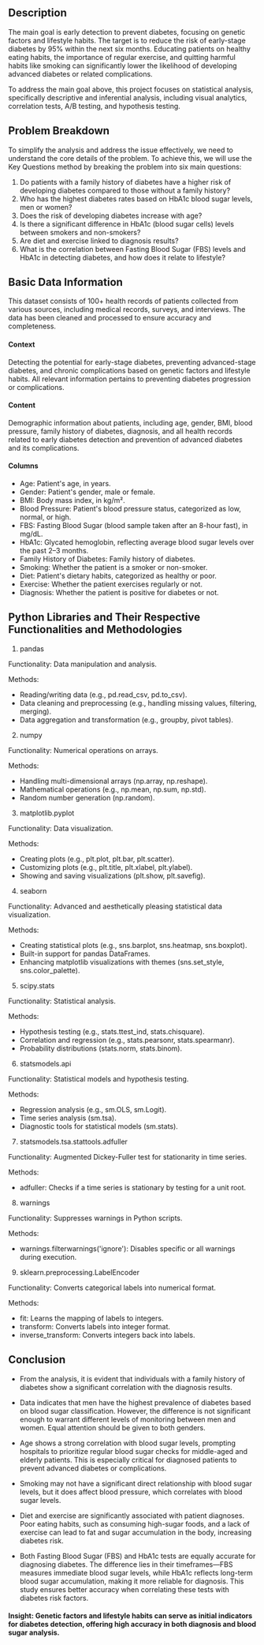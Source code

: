 ## Description
The main goal is early detection to prevent diabetes, focusing on genetic factors and lifestyle habits. The target is to reduce the risk of early-stage diabetes by 95% within the next six months. Educating patients on healthy eating habits, the importance of regular exercise, and quitting harmful habits like smoking can significantly lower the likelihood of developing advanced diabetes or related complications.

To address the main goal above, this project focuses on statistical analysis, specifically descriptive and inferential analysis, including visual analytics, correlation tests, A/B testing, and hypothesis testing.

## Problem Breakdown

To simplify the analysis and address the issue effectively, we need to understand the core details of the problem. To achieve this, we will use the Key Questions method by breaking the problem into six main questions:

1. Do patients with a family history of diabetes have a higher risk of developing diabetes compared to those without a family history?
2. Who has the highest diabetes rates based on HbA1c blood sugar levels, men or women?
3. Does the risk of developing diabetes increase with age?
4. Is there a significant difference in HbA1c (blood sugar cells) levels between smokers and non-smokers?
5. Are diet and exercise linked to diagnosis results?
6. What is the correlation between Fasting Blood Sugar (FBS) levels and HbA1c in detecting diabetes, and how does it relate to lifestyle?

## Basic Data Information

This dataset consists of 100+ health records of patients collected from various sources, including medical records, surveys, and interviews. The data has been cleaned and processed to ensure accuracy and completeness.

#### Context
Detecting the potential for early-stage diabetes, preventing advanced-stage diabetes, and chronic complications based on genetic factors and lifestyle habits. All relevant information pertains to preventing diabetes progression or complications.

#### Content
Demographic information about patients, including age, gender, BMI, blood pressure, family history of diabetes, diagnosis, and all health records related to early diabetes detection and prevention of advanced diabetes and its complications.

#### Columns

-  Age: Patient's age, in years.
-  Gender: Patient's gender, male or female.
-  BMI: Body mass index, in kg/m².
-  Blood Pressure: Patient's blood pressure status, categorized as low, normal, or high.
-  FBS: Fasting Blood Sugar (blood sample taken after an 8-hour fast), in mg/dL.
-  HbA1c: Glycated hemoglobin, reflecting average blood sugar levels over the past 2–3 months.
-  Family History of Diabetes: Family history of diabetes.
-  Smoking: Whether the patient is a smoker or non-smoker.
-  Diet: Patient's dietary habits, categorized as healthy or poor.
-  Exercise: Whether the patient exercises regularly or not.
-  Diagnosis: Whether the patient is positive for diabetes or not.
 
## Python Libraries and Their Respective Functionalities and Methodologies
 
1. pandas
   
Functionality: Data manipulation and analysis.

Methods:
- Reading/writing data (e.g., pd.read_csv, pd.to_csv).
- Data cleaning and preprocessing (e.g., handling missing values, filtering, merging).
- Data aggregation and transformation (e.g., groupby, pivot tables).

2. numpy
   
Functionality: Numerical operations on arrays.

Methods:

- Handling multi-dimensional arrays (np.array, np.reshape).
- Mathematical operations (e.g., np.mean, np.sum, np.std).
- Random number generation (np.random).

3. matplotlib.pyplot
   
Functionality: Data visualization.

Methods:

- Creating plots (e.g., plt.plot, plt.bar, plt.scatter).
- Customizing plots (e.g., plt.title, plt.xlabel, plt.ylabel).
- Showing and saving visualizations (plt.show, plt.savefig).

4. seaborn
   
Functionality: Advanced and aesthetically pleasing statistical data visualization.

Methods:

- Creating statistical plots (e.g., sns.barplot, sns.heatmap, sns.boxplot).
- Built-in support for pandas DataFrames.
- Enhancing matplotlib visualizations with themes (sns.set_style, sns.color_palette).

5. scipy.stats
   
Functionality: Statistical analysis.

Methods:

- Hypothesis testing (e.g., stats.ttest_ind, stats.chisquare).
- Correlation and regression (e.g., stats.pearsonr, stats.spearmanr).
- Probability distributions (stats.norm, stats.binom).

6. statsmodels.api
   
Functionality: Statistical models and hypothesis testing.

Methods:
- Regression analysis (e.g., sm.OLS, sm.Logit).
- Time series analysis (sm.tsa).
- Diagnostic tools for statistical models (sm.stats).

7. statsmodels.tsa.stattools.adfuller
   
Functionality: Augmented Dickey-Fuller test for stationarity in time series.

Methods:

- adfuller: Checks if a time series is stationary by testing for a unit root.

8. warnings
    
Functionality: Suppresses warnings in Python scripts.

Methods:

- warnings.filterwarnings('ignore'): Disables specific or all warnings during execution.

9. sklearn.preprocessing.LabelEncoder
    
Functionality: Converts categorical labels into numerical format.

Methods:

- fit: Learns the mapping of labels to integers.
- transform: Converts labels into integer format.
- inverse_transform: Converts integers back into labels.


## Conclusion

- From the analysis, it is evident that individuals with a family history of diabetes show a significant correlation with the diagnosis results.

- Data indicates that men have the highest prevalence of diabetes based on blood sugar classification. However, the difference is not significant enough to warrant different levels of monitoring between men and women. Equal attention should be given to both genders.

- Age shows a strong correlation with blood sugar levels, prompting hospitals to prioritize regular blood sugar checks for middle-aged and elderly patients. This is especially critical for diagnosed patients to prevent advanced diabetes or complications.

- Smoking may not have a significant direct relationship with blood sugar levels, but it does affect blood pressure, which correlates with blood sugar levels.

- Diet and exercise are significantly associated with patient diagnoses. Poor eating habits, such as consuming high-sugar foods, and a lack of exercise can lead to fat and sugar accumulation in the body, increasing diabetes risk.

- Both Fasting Blood Sugar (FBS) and HbA1c tests are equally accurate for diagnosing diabetes. The difference lies in their timeframes—FBS measures immediate blood sugar levels, while HbA1c reflects long-term blood sugar accumulation, making it more reliable for diagnosis. This study ensures better accuracy when correlating these tests with diabetes risk factors.

#### Insight: Genetic factors and lifestyle habits can serve as initial indicators for diabetes detection, offering high accuracy in both diagnosis and blood sugar analysis.

















